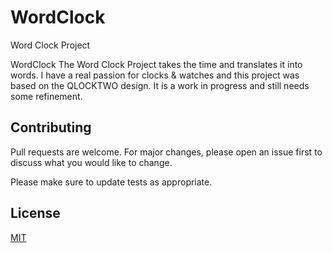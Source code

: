 # WordClock
Word Clock Project

WordClock
The Word Clock Project takes the time and translates it into words. I have a real passion for clocks & watches and this project was based on the QLOCKTWO design. It is a work in progress and still needs some refinement.

## Contributing
Pull requests are welcome. For major changes, please open an issue first to discuss what you would like to change.

Please make sure to update tests as appropriate.

## License
[MIT](https://choosealicense.com/licenses/mit/)


